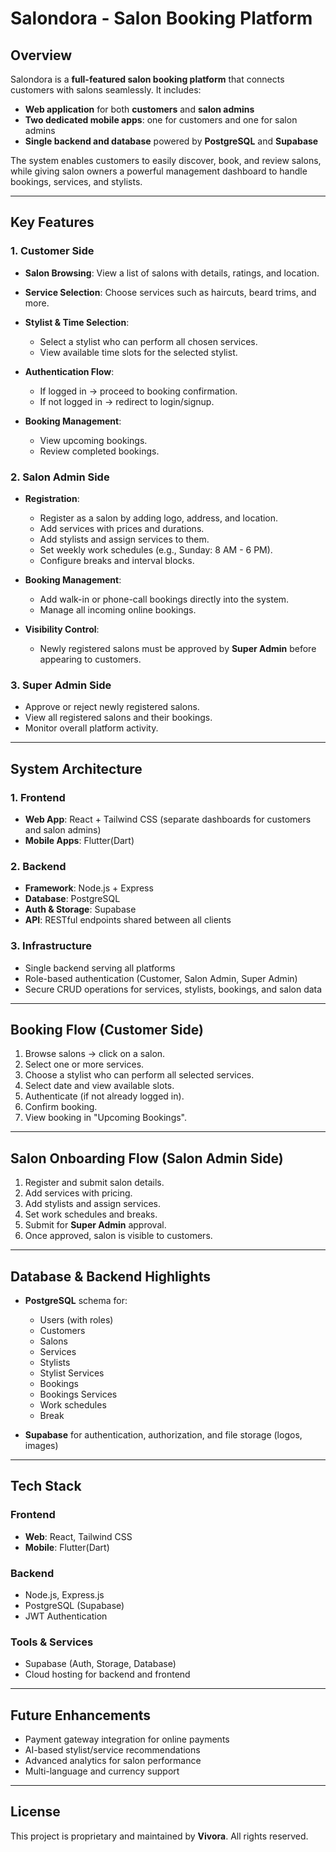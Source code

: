 # Salondora - Salon Booking Platform

## Overview

Salondora is a **full-featured salon booking platform** that connects customers with salons seamlessly. It includes:

- **Web application** for both **customers** and **salon admins**
- **Two dedicated mobile apps**: one for customers and one for salon admins
- **Single backend and database** powered by **PostgreSQL** and **Supabase**

The system enables customers to easily discover, book, and review salons, while giving salon owners a powerful management dashboard to handle bookings, services, and stylists.

---

## Key Features

### 1. Customer Side

- **Salon Browsing**: View a list of salons with details, ratings, and location.
- **Service Selection**: Choose services such as haircuts, beard trims, and more.
- **Stylist & Time Selection**:

  - Select a stylist who can perform all chosen services.
  - View available time slots for the selected stylist.

- **Authentication Flow**:

  - If logged in → proceed to booking confirmation.
  - If not logged in → redirect to login/signup.

- **Booking Management**:

  - View upcoming bookings.
  - Review completed bookings.

### 2. Salon Admin Side

- **Registration**:

  - Register as a salon by adding logo, address, and location.
  - Add services with prices and durations.
  - Add stylists and assign services to them.
  - Set weekly work schedules (e.g., Sunday: 8 AM - 6 PM).
  - Configure breaks and interval blocks.

- **Booking Management**:

  - Add walk-in or phone-call bookings directly into the system.
  - Manage all incoming online bookings.

- **Visibility Control**:

  - Newly registered salons must be approved by **Super Admin** before appearing to customers.

### 3. Super Admin Side

- Approve or reject newly registered salons.
- View all registered salons and their bookings.
- Monitor overall platform activity.

---

## System Architecture

### 1. Frontend

- **Web App**: React + Tailwind CSS (separate dashboards for customers and salon admins)
- **Mobile Apps**: Flutter(Dart)

### 2. Backend

- **Framework**: Node.js + Express
- **Database**: PostgreSQL
- **Auth & Storage**: Supabase
- **API**: RESTful endpoints shared between all clients

### 3. Infrastructure

- Single backend serving all platforms
- Role-based authentication (Customer, Salon Admin, Super Admin)
- Secure CRUD operations for services, stylists, bookings, and salon data

---

## Booking Flow (Customer Side)

1. Browse salons → click on a salon.
2. Select one or more services.
3. Choose a stylist who can perform all selected services.
4. Select date and view available slots.
5. Authenticate (if not already logged in).
6. Confirm booking.
7. View booking in "Upcoming Bookings".

---

## Salon Onboarding Flow (Salon Admin Side)

1. Register and submit salon details.
2. Add services with pricing.
3. Add stylists and assign services.
4. Set work schedules and breaks.
5. Submit for **Super Admin** approval.
6. Once approved, salon is visible to customers.

---

## Database & Backend Highlights

- **PostgreSQL** schema for:

  - Users (with roles)
  - Customers
  - Salons
  - Services
  - Stylists
  - Stylist Services
  - Bookings
  - Bookings Services
  - Work schedules
  - Break

- **Supabase** for authentication, authorization, and file storage (logos, images)

---

## Tech Stack

### Frontend

- **Web**: React, Tailwind CSS
- **Mobile**: Flutter(Dart)

### Backend

- Node.js, Express.js
- PostgreSQL (Supabase)
- JWT Authentication

### Tools & Services

- Supabase (Auth, Storage, Database)
- Cloud hosting for backend and frontend

---

## Future Enhancements

- Payment gateway integration for online payments
- AI-based stylist/service recommendations
- Advanced analytics for salon performance
- Multi-language and currency support

---

## License

This project is proprietary and maintained by **Vivora**. All rights reserved.
